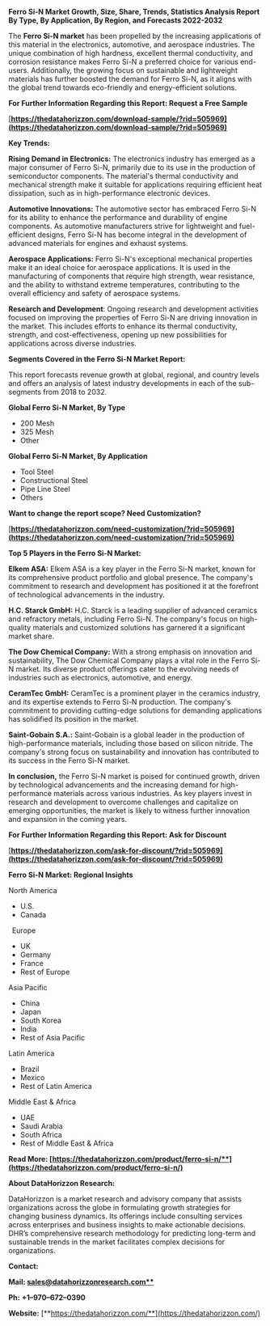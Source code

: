 ﻿**Ferro Si-N  Market Growth, Size, Share, Trends, Statistics Analysis Report By Type, By Application, By Region, and Forecasts 2022-2032**



The **Ferro Si-N market** has been propelled by the increasing applications of this material in the electronics, automotive, and aerospace industries. The unique combination of high hardness, excellent thermal conductivity, and corrosion resistance makes Ferro Si-N a preferred choice for various end-users. Additionally, the growing focus on sustainable and lightweight materials has further boosted the demand for Ferro Si-N, as it aligns with the global trend towards eco-friendly and energy-efficient solutions. 

**For Further Information Regarding this Report: Request a Free Sample**	

[**https://thedatahorizzon.com/download-sample/?rid=505969](https://thedatahorizzon.com/download-sample/?rid=505969)** 

**Key Trends:**

**Rising Demand in Electronics:** The electronics industry has emerged as a major consumer of Ferro Si-N, primarily due to its use in the production of semiconductor components. The material's thermal conductivity and mechanical strength make it suitable for applications requiring efficient heat dissipation, such as in high-performance electronic devices.

**Automotive Innovations:** The automotive sector has embraced Ferro Si-N for its ability to enhance the performance and durability of engine components. As automotive manufacturers strive for lightweight and fuel-efficient designs, Ferro Si-N has become integral in the development of advanced materials for engines and exhaust systems.

**Aerospace Applications:** Ferro Si-N's exceptional mechanical properties make it an ideal choice for aerospace applications. It is used in the manufacturing of components that require high strength, wear resistance, and the ability to withstand extreme temperatures, contributing to the overall efficiency and safety of aerospace systems.

**Research and Development**: Ongoing research and development activities focused on improving the properties of Ferro Si-N are driving innovation in the market. This includes efforts to enhance its thermal conductivity, strength, and cost-effectiveness, opening up new possibilities for applications across diverse industries.

**Segments Covered in the Ferro Si-N Market Report:**

This report forecasts revenue growth at global, regional, and country levels and offers an analysis of latest industry developments in each of the sub-segments from 2018 to 2032.

**Global Ferro Si-N Market, By Type**

- 200 Mesh
- 325 Mesh
- Other

**Global Ferro Si-N Market, By Application**

- Tool Steel
- Constructional Steel
- Pipe Line Steel
- Others

**Want to change the report scope? Need Customization?**

[**https://thedatahorizzon.com/need-customization/?rid=505969](https://thedatahorizzon.com/need-customization/?rid=505969)** 

**Top 5 Players in the Ferro Si-N Market:**

**Elkem ASA:** Elkem ASA is a key player in the Ferro Si-N market, known for its comprehensive product portfolio and global presence. The company's commitment to research and development has positioned it at the forefront of technological advancements in the industry.

**H.C. Starck GmbH:** H.C. Starck is a leading supplier of advanced ceramics and refractory metals, including Ferro Si-N. The company's focus on high-quality materials and customized solutions has garnered it a significant market share.

**The Dow Chemical Company:** With a strong emphasis on innovation and sustainability, The Dow Chemical Company plays a vital role in the Ferro Si-N market. Its diverse product offerings cater to the evolving needs of industries such as electronics, automotive, and energy.

**CeramTec GmbH:** CeramTec is a prominent player in the ceramics industry, and its expertise extends to Ferro Si-N production. The company's commitment to providing cutting-edge solutions for demanding applications has solidified its position in the market.

**Saint-Gobain S.A.:** Saint-Gobain is a global leader in the production of high-performance materials, including those based on silicon nitride. The company's strong focus on sustainability and innovation has contributed to its success in the Ferro Si-N market.

**In conclusion,** the Ferro Si-N market is poised for continued growth, driven by technological advancements and the increasing demand for high-performance materials across various industries. As key players invest in research and development to overcome challenges and capitalize on emerging opportunities, the market is likely to witness further innovation and expansion in the coming years.

**For Further Information Regarding this Report: Ask for Discount**	

[**https://thedatahorizzon.com/ask-for-discount/?rid=505969](https://thedatahorizzon.com/ask-for-discount/?rid=505969)** 

**Ferro Si-N Market: Regional Insights**

North America

- U.S.
- Canada

` `Europe

- UK
- Germany
- France
- Rest of Europe

Asia Pacific

- China
- Japan
- South Korea
- India
- Rest of Asia Pacific

Latin America

- Brazil
- Mexico
- Rest of Latin America

Middle East & Africa

- UAE
- Saudi Arabia
- South Africa
- Rest of Middle East & Africa

**Read More: [https://thedatahorizzon.com/product/ferro-si-n/**](https://thedatahorizzon.com/product/ferro-si-n/)** 

**About DataHorizzon Research:**

DataHorizzon is a market research and advisory company that assists organizations across the globe in formulating growth strategies for changing business dynamics. Its offerings include consulting services across enterprises and business insights to make actionable decisions. DHR’s comprehensive research methodology for predicting long-term and sustainable trends in the market facilitates complex decisions for organizations.

**Contact:**

**Mail: [sales@datahorizzonresearch.com**](mailto:sales@datahorizzonresearch.com)**

**Ph:** **+1–970–672–0390**

**Website:** [**https://thedatahorizzon.com/**](https://thedatahorizzon.com/)

